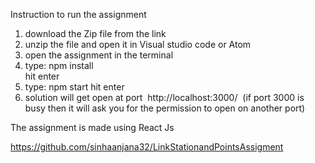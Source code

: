 Instruction to run the assignment

1. download the Zip file from the link
2. unzip the file and open it in Visual studio code or Atom 
3. open the assignment in the terminal
4. type: npm install  
hit enter
5. type: npm start 
hit enter
6. solution will get open at port  http://localhost:3000/  (if port 3000 is busy then it will ask you for the permission to open on another port)

The assignment is made using React Js

https://github.com/sinhaanjana32/LinkStationandPointsAssigment
